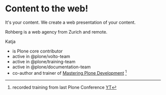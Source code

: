 # Content to the web!

It's your content. We create a web presentation of your content. 

Rohberg is a web agency from Zurich and remote.

Katja 
  
  - is Plone core contributor
  - active in @plone/volto-team
  - active in @plone/training-team
  - active in @plone/documentation-team
  - co-author and trainer of [Mastering Plone Development](https://training.plone.org/5/mastering-plone/) [^Mastering]


[^Mastering]: recorded training from last Plone Conference [YT](https://www.youtube.com/watch?v=IEcGKzo3PO0&t=1s)

